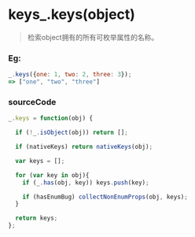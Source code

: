 # keys_.keys(object) 
> 检索object拥有的所有可枚举属性的名称。

### Eg:
```js
_.keys({one: 1, two: 2, three: 3});
=> ["one", "two", "three"]
```

### sourceCode
```js
_.keys = function(obj) {

  if (!_.isObject(obj)) return [];

  if (nativeKeys) return nativeKeys(obj);

  var keys = [];

  for (var key in obj){
    if (_.has(obj, key)) keys.push(key);

    if (hasEnumBug) collectNonEnumProps(obj, keys);
  }

  return keys;
};
```